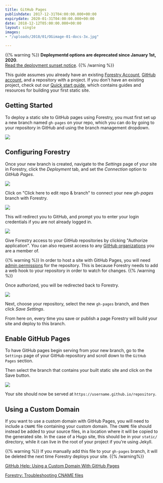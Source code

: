 ```yaml
---
title: GitHub Pages
publishdate: 2017-12-31T04:00:00.000+00:00
expirydate: 2020-01-31T04:00:00.000+00:00
date: 2018-12-12T05:00:00.000+00:00
layout: single
images:
- "/uploads/2018/01/OGimage-01-docs-3x.jpg"

---
```


{{% warning  %}}
**Deploymentd options are deprecated since January 1st, 2020**.<br/>
[Read the deployment sunset notice](/docs/sunset/deployments/).
{{% /warning %}}

This guide assumes you already have an existing [Forestry Account](https://app.forestry.io/signup), [GitHub account](https://github.com/signup), and a repository with a project. If you don't have an existing project, check out our [Quick start guide](/docs/quickstart/), which contains guides and resources for building your first static site.

## Getting Started

To deploy a static site to GitHub pages using Forestry, you must first set up a new branch named `gh-pages` on your repo, which you can do by going to your repository in GitHub and using the branch management dropdown.

![](/uploads/2018/01/github-gh-pages-settings.png)

## Configuring Forestry

Once your new branch is created, navigate to the _Settings_ page of your site in Forestry, click the _Deployment_ tab, and set the _Connection_ option to _GitHub Pages_.

![](/uploads/2019/06/github-pages-settings.png)

Click on "Click here to edit repo & branch" to connect your new _gh-pages_ branch with Forestry.

![](/uploads/2018/01/1.png)

This will redirect you to GitHub, and prompt you to enter your login credentials if you are not already logged in.

![](/uploads/2018/01/45.png)

Give Forestry access to your GitHub repositories by clicking "Authorize application". You can also request access to any [GitHub organizations](/docs/git-sync/github#importing-from-a-github-organization) you are a member of.

{{% warning %}}
In order to host a site with GitHub Pages, you will need [admin permissions](https://help.github.com/articles/repository-permission-levels-for-an-organization/) for the repository. This is because Forestry needs to add a web hook to your repository in order to watch for changes.
{{% /warning %}}

Once authorized, you will be redirected back to Forestry.

![](/uploads/2019/06/github-pages-connected-settings.png)

Next, choose your repository, select the new `gh-pages` branch, and then click _Save Settings_.

From here on, every time you save or publish a page Forestry will build your site and deploy to this branch.

## Enable GitHub Pages

To have GitHub pages begin serving from your new branch, go to the `Settings` page of your GitHub repository and scroll down to the `GitHub Pages` section.

Then select the branch that contains your built static site and click on the Save button.

![](/uploads/2018/01/41.png)

Your site should now be served at `https://username.github.io/repository`.

## Using a Custom Domain

If you want to use a custom domain with GitHub Pages, you will need to include a `CNAME` file containing your custom domain. The `CNAME` file should instead be added to your source files, in a location where it will be copied to the generated site. In the case of a Hugo site, this should be in your `static/` directory, while it can live in the root of your project if you're using Jekyll.

{{% warning %}}
If you manually add this file to your `gh-pages` branch, it will be deleted the next time Forestry deploys your site.
{{% /warning%}}

[GitHub Help: Using a Custom Domain With GitHub Pages](https://help.github.com/articles/using-a-custom-domain-with-github-pages/)

[Forestry: Troubleshooting CNAME files](https://forestry.io/docs/troubleshooting/cname/)
